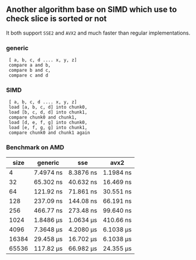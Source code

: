 ## Another algorithm base on SIMD which use to check slice is sorted or not

It both support `SSE2` and `AVX2` and much faster than regular implementations.

### generic

```
 [ a, b, c, d .... x, y, z]
 compare a and b,
 compare b and c,
 compare c and d
```

### SIMD

```
 [ a, b, c, d .... x, y, z]
 load [a, b, c, d] into chunk0,
 load [b, c, d, d] into chunk1,
 compare chunk0 and chunk1,
 load [d, e, f, g] into chunk0,
 load [e, f, g, g] into chunk1,
 compare chunk0 and chunk1 again
```

### Benchmark on AMD

| size  | generic   | sse       | avx2      |  
|-------|-----------|-----------|-----------|
| 4     | 7.4974 ns | 8.3876 ns | 1.1984 ns |
| 32    | 65.302 ns | 40.632 ns | 16.469 ns |
| 64    | 121.92 ns | 71.861 ns | 30.551 ns |
| 128   | 237.09 ns | 144.08 ns | 66.191 ns |
| 256   | 466.77 ns | 273.48 ns | 99.640 ns |
| 1024  | 1.8486 µs | 1.0634 µs | 410.66 ns |
| 4096  | 7.3648 µs | 4.2080 µs | 6.1038 µs |
| 16384 | 29.458 µs | 16.702 µs | 6.1038 µs |
| 65536 | 117.82 µs | 66.982 µs | 24.355 µs |